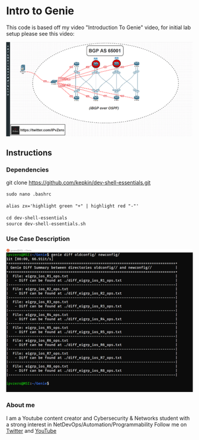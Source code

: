 # Intro to Genie

This code is based off my video "Introduction To Genie" video, for initial lab setup please see this video:

[![How To Setup A Network Automation Environment](./Images/genie-bgp.png)](https://www.youtube.com/watch?v=XQBZoy61j2g "How To Setup A Network Automation Environment")

## Instructions

### Dependencies

git clone https://github.com/kepkin/dev-shell-essentials.git

```
sudo nano .bashrc

alias zx='highlight green "+" | highlight red "-"'

cd dev-shell-essentials
source dev-shell-essentials.sh
```


### Use Case Description

![teaser image](./Images/geniediff.png)

### About me
I am a Youtube content creator and Cybersecurity & Networks student with a strong interest in NetDevOps/Automation/Programmability
Follow me on [Twitter](https://twitter.com/IPvZero) and [YouTube](https://www.youtube.com/channel/UCQ7d_M3T1TdVX3Nnxp6wmAA)

